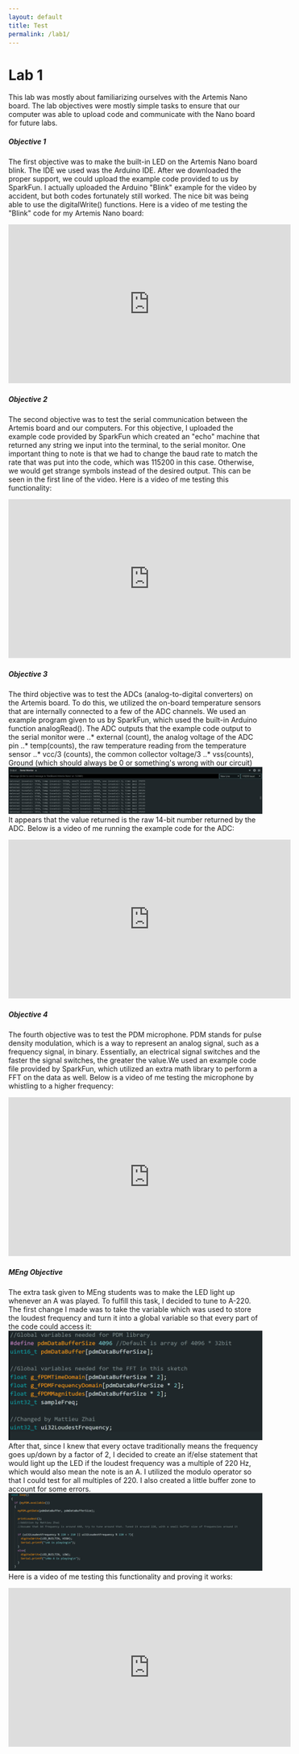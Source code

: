 ```yaml
---
layout: default
title: Test
permalink: /lab1/
---
```

# Lab 1 
This lab was mostly about familiarizing ourselves with the Artemis Nano board. The lab objectives were mostly simple tasks to ensure that our computer was able to upload code and communicate with the Nano board for future labs. 
##### Objective 1
The first objective was to make the built-in LED on the Artemis Nano board blink. The IDE we used was the Arduino IDE. After we downloaded the proper support, we could upload the example code provided to us by SparkFun. I actually uploaded the Arduino "Blink" example for the video by accident, but both codes fortunately still worked. The nice bit was being able to use the digitalWrite() functions. Here is a video of me testing the "Blink" code for my Artemis Nano board:
<iframe width="560" height="315" src="https://youtube.com/embed/zOSn3S8fa9M" title="YouTube video player" frameborder="0" allow="accelerometer; autoplay; clipboard-write; encrypted-media; gyroscope; picture-in-picture; web-share" allowfullscreen></iframe>

##### Objective 2
The second objective was to test the serial communication between the Artemis board and our computers. For this objective, I uploaded the example code provided by SparkFun which created an "echo" machine that returned any string we input into the terminal, to the serial monitor. One important thing to note is that we had to change the baud rate to match the rate that was put into the code, which was 115200 in this case. Otherwise, we would get strange symbols instead of the desired output. This can be seen in the first line of the video. Here is a video of me testing this functionality: 
<iframe width="560" height="315" src="https://youtube.com/embed/2PkqsyLgYPM" title="YouTube video player" frameborder="0" allow="accelerometer; autoplay; clipboard-write; encrypted-media; gyroscope; picture-in-picture; web-share" allowfullscreen></iframe>

##### Objective 3
The third objective was to test the ADCs (analog-to-digital converters) on the Artemis board. To do this, we utilized the on-board temperature sensors that are internally connected to a few of the ADC channels. We used an example program given to us by SparkFun, which used the built-in Arduino function analogRead(). The ADC outputs that the example code output to the serial monitor were
..* external (count), the analog voltage of the ADC pin
..* temp(counts), the raw temperature reading from the temperature sensor
..* vcc/3 (counts), the common collector voltage/3
..* vss(counts), Ground (which should always be 0 or something's wrong with our circuit)
![Serial_Monitor](/Serial_monitor.png)
It appears that the value returned is the raw 14-bit number returned by the ADC. Below is a video of me running the example code for the ADC:
<iframe width="560" height="315" src="https://youtube.com/embed/KPyY9Y8AMmM" title="YouTube video player" frameborder="0" allow="accelerometer; autoplay; clipboard-write; encrypted-media; gyroscope; picture-in-picture; web-share" allowfullscreen></iframe>

##### Objective 4
The fourth objective was to test the PDM microphone. PDM stands for pulse density modulation, which is a way to represent an analog signal, such as a frequency signal, in binary. Essentially, an electrical signal switches and the faster the signal switches, the greater the value.We used an example code file provided by SparkFun, which utilized an extra math library to perform a FFT on the data as well. Below is a video of me testing the microphone by whistling to a higher frequency:
<iframe width="560" height="315" src="https://youtube.com/embed/MXUrnTembSU" title="YouTube video player" frameborder="0" allow="accelerometer; autoplay; clipboard-write; encrypted-media; gyroscope; picture-in-picture; web-share" allowfullscreen></iframe>

##### MEng Objective
The extra task given to MEng students was to make the LED light up whenever an A was played. To fulfill this task, I decided to tune to A-220. The first change I made was to take the variable which was used to store the loudest frequency and turn it into a global variable so that every part of the code could access it:
![ET1](/ExtraTask1.png)
After that, since I knew that every octave traditionally means the frequency goes up/down by a factor of 2, I decided to create an if/else statement that would light up the LED if the loudest frequency was a multiple of 220 Hz, which would also mean the note is an A. I utilized the modulo operator so that I could test for all multiples of 220. I also created a little buffer zone to account for some errors.
![ET2](/ExtraTask2.png)
Here is a video of me testing this functionality and proving it works:
<iframe width="560" height="315" src="https://www.youtube.com/embed/QimlnMm-7nA" title="YouTube video player" frameborder="0" allow="accelerometer; autoplay; clipboard-write; encrypted-media; gyroscope; picture-in-picture; web-share" allowfullscreen></iframe>
